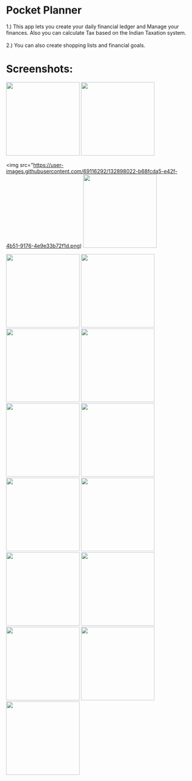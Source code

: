 # Pocket Planner

1.) This app lets you create your daily financial ledger and Manage your finances. Also you can calculate Tax based on the Indian Taxation system.</br></br>
2.) You can also create shopping lists and financial goals.

# Screenshots:

<img src="https://user-images.githubusercontent.com/69116292/132897975-5e17ff7a-3ac8-4acc-b8c3-d800d0b04c20.png" width="200" />

<img src="https://user-images.githubusercontent.com/69116292/132898004-3d8a5fbd-0972-4eb7-ad26-07b2eab37a56.png" width="200" />

<img src="https://user-images.githubusercontent.com/69116292/132898022-b68fcda5-e42f-4b51-9176-4e9e33b72f1d.png)
<img src="https://user-images.githubusercontent.com/69116292/132898048-ad796c41-2495-4a6d-ad06-b9d7212a6cbe.png" width="200" />

<img src="https://user-images.githubusercontent.com/69116292/132898030-e7a19d27-48b3-4472-90dd-b886890d6fb0.png" width="200" />

<img src="https://user-images.githubusercontent.com/69116292/132898032-fc429669-593a-487d-bee6-13633b3a681a.png" width="200" />

<img src="https://user-images.githubusercontent.com/69116292/132898033-7c233128-11e9-468a-b97b-443913827b6a.png" width="200" />

<img src="https://user-images.githubusercontent.com/69116292/132898036-8c443745-cdc7-42bf-bd97-6705a9fdc1fd.png" width="200" />

<img src="https://user-images.githubusercontent.com/69116292/132898039-e8063a9d-efd7-421d-8882-81f508d9d79d.png" width="200" />

<img src="https://user-images.githubusercontent.com/69116292/132898044-94dd3b43-6aea-4770-b978-d6ecbabf13ba.png" width="200" />

<img src="https://user-images.githubusercontent.com/69116292/132898046-b08ff86d-8a17-4b34-a34c-8d512137fc54.png" width="200" />

<img src="https://user-images.githubusercontent.com/69116292/132898110-271a09cd-af36-43b4-a046-5b36d44e810d.png" width="200" />

<img src="https://user-images.githubusercontent.com/69116292/132898117-b38cef51-cd2b-4a45-a42f-8035d336a566.png" width="200" />

<img src="https://user-images.githubusercontent.com/69116292/132898118-ea7b883a-c4ad-4e7a-ac96-6c53754a00a0.png" width="200" />

<img src="https://user-images.githubusercontent.com/69116292/132898121-37e30d09-ef3b-4b0d-ba0a-56dfbd112f1d.png" width="200" />

<img src="https://user-images.githubusercontent.com/69116292/132898122-55fb5981-15d4-4a3d-8019-5558d17cc510.png" width="200" />

<img src="https://user-images.githubusercontent.com/69116292/132898124-5af6bd9a-fb33-48a9-9ba5-8bf802917b90.png" width="200" />
